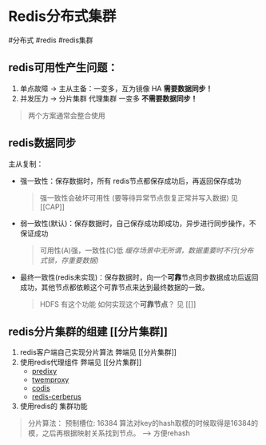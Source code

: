 # Redis分布式集群
#分布式 #redis #redis集群

## redis可用性产生问题：
1. 单点故障
  -> 主从主备：一变多，互为镜像 HA  **需要数据同步！**
2. 并发压力
  -> 分片集群 代理集群  一变多    **不需要数据同步！**
  
> 两个方案通常会整合使用

## redis数据同步
主从复制：
- 强一致性：保存数据时，所有 redis节点都保存成功后，再返回保存成功
   > 强一致性会破坏可用性 (要等待异常节点恢复正常并写入数据) 见[[CAP]]
- 弱一致性(默认)：保存数据时，自己保存成功即成功，异步进行同步操作，不保证成功
   > 可用性(A)强，一致性(C)低
   > *缓存场景中无所谓，数据重要时不行(分布式锁，存重要数据)*
- 最终一致性(redis未实现)：保存数据时，向一个**可靠**节点同步数据成功后返回成功，其他节点都依赖这个可靠节点来达到最终数据的一致。
   > HDFS 有这个功能
   > 如何实现这个**可靠节点**？ 见 [[]]

## redis分片集群的组建 [[分片集群]]
1. redis客户端自己实现分片算法 弊端见 [[分片集群]]
2. 使用redis代理组件 弊端见 [[分片集群]]
   -  [predixy](https://github.com/joyieldInc/predixy)
   -   [twemproxy](https://github.com/twitter/twemproxy)
   -   [codis](https://github.com/CodisLabs/codis/)
   -   [redis-cerberus](https://github.com/projecteru/redis-cerberus)
3.  使用redis的 集群功能
   
   > 分片算法：
   > 预制槽位: 16384 算法对key的hash取模的时候取得是16384的模，之后再根据映射关系找到节点。 --> 方便rehash